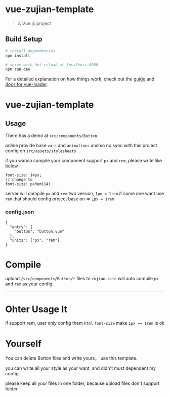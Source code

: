 # vue-zujian-template

> A Vue.js project

## Build Setup

``` bash
# install dependencies
npm install

# serve with hot reload at localhost:8080
npm run dev
```

For a detailed explanation on how things work, check out the [guide](http://vuejs-templates.github.io/webpack/) and [docs for vue-loader](http://vuejs.github.io/vue-loader).

# vue-zujian-template


## Usage

There has a demo at `src/components/Button`

online provide base `vars` and `animations` and so no sync with this project config on `src/assets/stylesheets`

if you wanna compile your component  support `px` and `rem`, please write like below
```
font-size: 14px;
// change to 
font-size: pxRem(14)
``` 

server will compile `px` and `rem` two version, `1px = 1rem`
if some one want use `rem` that should config project base on => `1px = 1rem`

### config.json
```
{
  "entry": {
    "button": "button.vue"
  },
  "units": ["px", "rem"]
}
```


# Compile
upload `/src/components/Button/*` files to `zujian.site` will auto compile `px` and `rem` as your config


---

# Ohter Usage It

if support rem, user only config them `html` `font-size` make `1px == 1rem` is ok

# Yourself

You can delete Button files and write yours， use this template. 

you can write all your style as your want, and didn't must dependent my config.

please keep all your files in one folder, because upload files don't support folder.
